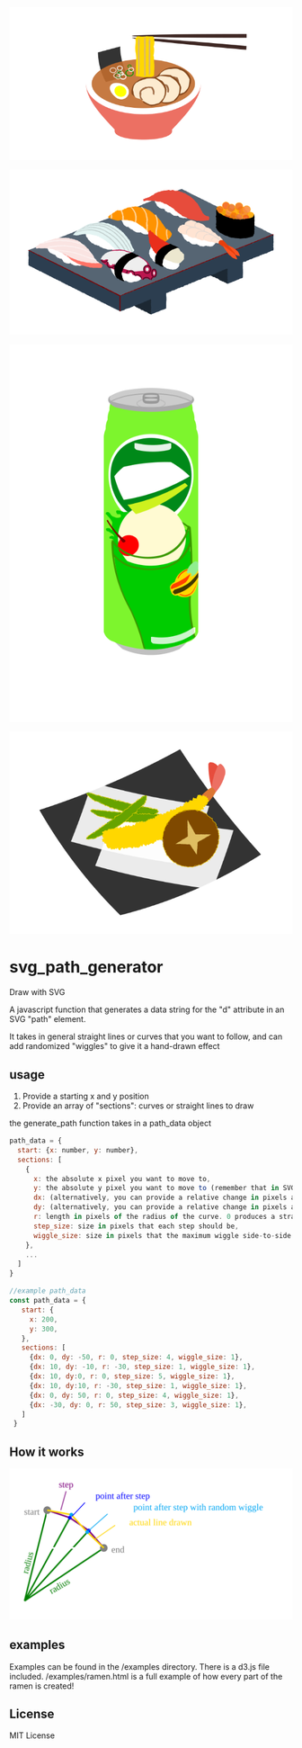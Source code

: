 ![Ramen Example](/examples/ramen.svg)


![Sushi Example](/examples/sushi.svg)


![Soda Example](/examples/gabunomi.svg)


![Tempura Example](/examples/tempura.svg)


# svg_path_generator
Draw with SVG

A javascript function that generates a data string for the "d" attribute in an SVG "path" element.

It takes in general straight lines or curves that you want to follow, and can add randomized "wiggles" to give it a hand-drawn effect



## usage

1) Provide a starting x and y position
2) Provide an array of "sections": curves or straight lines to draw


the generate_path function takes in a path_data object
```javascript
path_data = {
  start: {x: number, y: number},
  sections: [
    {
      x: the absolute x pixel you want to move to,
      y: the absolute y pixel you want to move to (remember that in SVG y increases positively down),
      dx: (alternatively, you can provide a relative change in pixels along the x axis),
      dy: (alternatively, you can provide a relative change in pixels along the y axis (remember that in SVG y increases positively down)),
      r: length in pixels of the radius of the curve. 0 produces a straight line. Change the sign of the radius to change the curve direction. Smaller radius means more extreme curve; larger radius means less extreme curve. Do not make the radius too small; you can only draw a semicircle at most. If you need a bigger curve, combine two smaller curves to make a bigger one,
      step_size: size in pixels that each step should be,
      wiggle_size: size in pixels that the maximum wiggle side-to-side can be
    },
    ...
  ]
}
```

```javascript
//example path_data
const path_data = {
   start: {
     x: 200,
     y: 300,
   },
   sections: [
     {dx: 0, dy: -50, r: 0, step_size: 4, wiggle_size: 1},
     {dx: 10, dy: -10, r: -30, step_size: 1, wiggle_size: 1},
     {dx: 10, dy:0, r: 0, step_size: 5, wiggle_size: 1},
     {dx: 10, dy:10, r: -30, step_size: 1, wiggle_size: 1},
     {dx: 0, dy: 50, r: 0, step_size: 4, wiggle_size: 1},
     {dx: -30, dy: 0, r: 50, step_size: 3, wiggle_size: 1},
   ]
 }
 ```

## How it works

![explanation](/examples/explanation.svg)



## examples
Examples can be found in the /examples directory. There is a d3.js file included.
/examples/ramen.html is a full example of how every part of the ramen is created!


## License
MIT License
